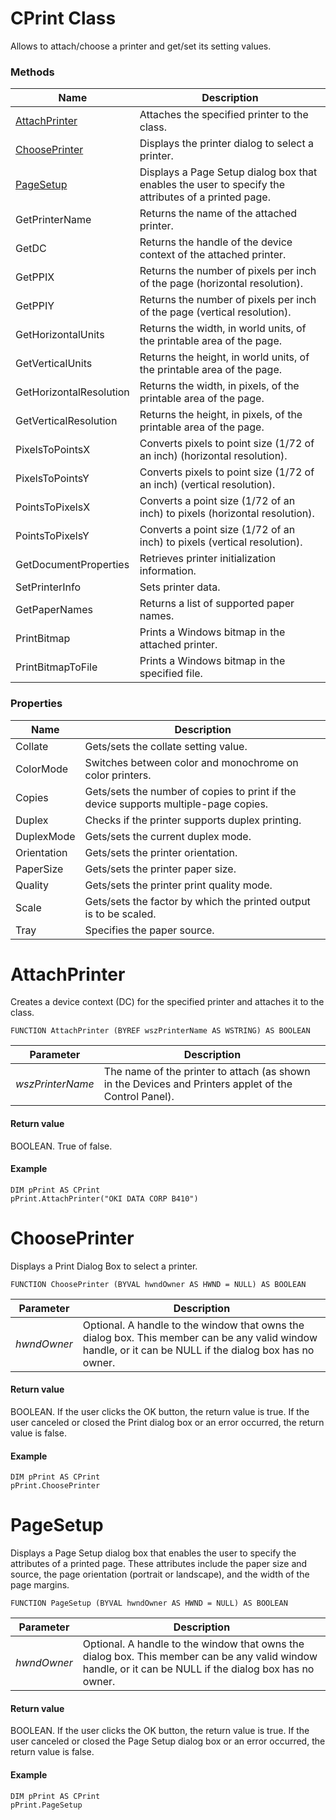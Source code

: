 

# CPrint Class

Allows to attach/choose a printer and get/set its setting values.

### Methods

| Name       | Description |
| ---------- | ----------- |
| [AttachPrinter](#AttachPrinter) | Attaches the specified printer to the class. |
| [ChoosePrinter](#ChoosePrinter) | Displays the printer dialog to select a printer. |
| [PageSetup](#PageSetup) | Displays a Page Setup dialog box that enables the user to specify the attributes of a printed page. |
| GetPrinterName          | Returns the name of the attached printer. |
| GetDC                   | Returns the handle of the device context of the attached printer. |
| GetPPIX                 | Returns the number of pixels per inch of the page (horizontal resolution). |
| GetPPIY                 | Returns the number of pixels per inch of the page (vertical resolution). |
| GetHorizontalUnits      | Returns the width, in world units, of the printable area of the page. |
| GetVerticalUnits        | Returns the height, in world units, of the printable area of the page. |
| GetHorizontalResolution | Returns the width, in pixels, of the printable area of the page. |
| GetVerticalResolution   | Returns the height, in pixels, of the printable area of the page. |
| PixelsToPointsX         | Converts pixels to point size (1/72 of an inch) (horizontal resolution). |
| PixelsToPointsY         | Converts pixels to point size (1/72 of an inch) (vertical resolution). |
| PointsToPixelsX         | Converts a point size (1/72 of an inch) to pixels (horizontal resolution). |
| PointsToPixelsY         | Converts a point size (1/72 of an inch) to pixels (vertical resolution). |
| GetDocumentProperties   | Retrieves printer initialization information. |
| SetPrinterInfo          | Sets printer data. |
| GetPaperNames           | Returns a list of supported paper names. |
| PrintBitmap             | Prints a Windows bitmap in the attached printer. |
| PrintBitmapToFile       | Prints a Windows bitmap in the specified file. |

### Properties

| Name       | Description |
| ---------- | ----------- |
| Collate                | Gets/sets the collate setting value. |
| ColorMode              | Switches between color and monochrome on color printers. |
| Copies                 | Gets/sets the number of copies to print if the device supports multiple-page copies. |
| Duplex                 | Checks if the printer supports duplex printing. |
| DuplexMode             | Gets/sets the current duplex mode. |
| Orientation            | Gets/sets the printer orientation. |
| PaperSize              | Gets/sets the printer paper size. |
| Quality                | Gets/sets the printer print quality mode. |
| Scale                  | Gets/sets the factor by which the printed output is to be scaled. |
| Tray                   | Specifies the paper source. |

# <a name="AttachPrinter"></a>AttachPrinter

Creates a device context (DC) for the specified printer and attaches it to the class.

```
FUNCTION AttachPrinter (BYREF wszPrinterName AS WSTRING) AS BOOLEAN
```

| Parameter  | Description |
| ---------- | ----------- |
| *wszPrinterName* | The name of the printer to attach (as shown in the Devices and Printers applet of the Control Panel). |

#### Return value

BOOLEAN. True of false.

#### Example

```
DIM pPrint AS CPrint
pPrint.AttachPrinter("OKI DATA CORP B410")
```

# <a name="ChoosePrinter"></a>ChoosePrinter

Displays a Print Dialog Box to select a printer.

```
FUNCTION ChoosePrinter (BYVAL hwndOwner AS HWND = NULL) AS BOOLEAN
```

| Parameter  | Description |
| ---------- | ----------- |
| *hwndOwner* | Optional. A handle to the window that owns the dialog box. This member can be any valid window handle, or it can be NULL if the dialog box has no owner. |

#### Return value

BOOLEAN. If the user clicks the OK button, the return value is true. If the user canceled or closed the Print dialog box or an error occurred, the return value is false.

#### Example

```
DIM pPrint AS CPrint
pPrint.ChoosePrinter
```

# <a name="PageSetup"></a>PageSetup

Displays a Page Setup dialog box that enables the user to specify the attributes of a printed page. These attributes include the paper size and source, the page orientation (portrait or landscape), and the width of the page margins.

```
FUNCTION PageSetup (BYVAL hwndOwner AS HWND = NULL) AS BOOLEAN
```

| Parameter  | Description |
| ---------- | ----------- |
| *hwndOwner* | Optional. A handle to the window that owns the dialog box. This member can be any valid window handle, or it can be NULL if the dialog box has no owner. |

#### Return value

BOOLEAN. If the user clicks the OK button, the return value is true. If the user canceled or closed the Page Setup dialog box or an error occurred, the return value is false.

#### Example

```
DIM pPrint AS CPrint
pPrint.PageSetup
```
